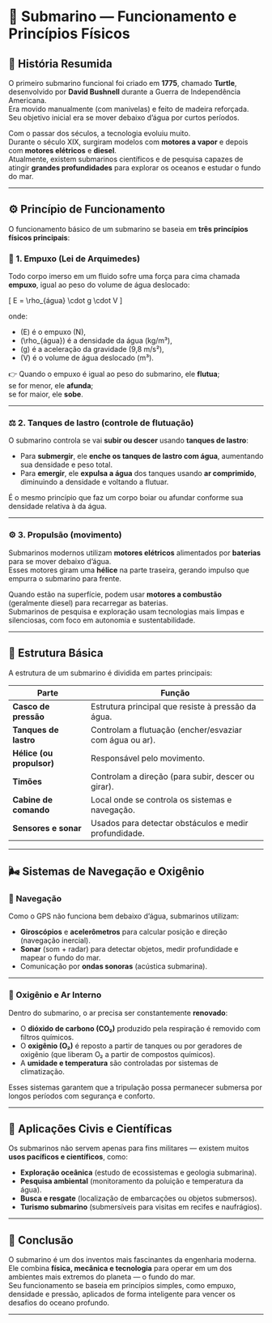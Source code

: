 # 🌊 Submarino — Funcionamento e Princípios Físicos

## 🧭 História Resumida
O primeiro submarino funcional foi criado em **1775**, chamado **Turtle**, desenvolvido por **David Bushnell** durante a Guerra de Independência Americana.  
Era movido manualmente (com manivelas) e feito de madeira reforçada. Seu objetivo inicial era se mover debaixo d’água por curtos períodos.

Com o passar dos séculos, a tecnologia evoluiu muito.  
Durante o século XIX, surgiram modelos com **motores a vapor** e depois com **motores elétricos** e **diesel**.  
Atualmente, existem submarinos científicos e de pesquisa capazes de atingir **grandes profundidades** para explorar os oceanos e estudar o fundo do mar.

---

## ⚙️ Princípio de Funcionamento

O funcionamento básico de um submarino se baseia em **três princípios físicos principais**:

### 🧪 1. Empuxo (Lei de Arquimedes)
Todo corpo imerso em um fluido sofre uma força para cima chamada **empuxo**, igual ao peso do volume de água deslocado:

\[
E = \rho_{água} \cdot g \cdot V
\]

onde:
- \(E\) é o empuxo (N),
- \(\rho_{água}\) é a densidade da água (kg/m³),
- \(g\) é a aceleração da gravidade (9,8 m/s²),
- \(V\) é o volume de água deslocado (m³).

👉 Quando o empuxo é igual ao peso do submarino, ele **flutua**;  
se for menor, ele **afunda**;  
se for maior, ele **sobe**.

---

### ⚖️ 2. Tanques de lastro (controle de flutuação)
O submarino controla se vai **subir ou descer** usando **tanques de lastro**:

- Para **submergir**, ele **enche os tanques de lastro com água**, aumentando sua densidade e peso total.  
- Para **emergir**, ele **expulsa a água** dos tanques usando **ar comprimido**, diminuindo a densidade e voltando a flutuar.

É o mesmo princípio que faz um corpo boiar ou afundar conforme sua densidade relativa à da água.

---

### ⚙️ 3. Propulsão (movimento)
Submarinos modernos utilizam **motores elétricos** alimentados por **baterias** para se mover debaixo d’água.  
Esses motores giram uma **hélice** na parte traseira, gerando impulso que empurra o submarino para frente.

Quando estão na superfície, podem usar **motores a combustão** (geralmente diesel) para recarregar as baterias.  
Submarinos de pesquisa e exploração usam tecnologias mais limpas e silenciosas, com foco em autonomia e sustentabilidade.

---

## 🧱 Estrutura Básica

A estrutura de um submarino é dividida em partes principais:

| Parte | Função |
|-------|--------|
| **Casco de pressão** | Estrutura principal que resiste à pressão da água. |
| **Tanques de lastro** | Controlam a flutuação (encher/esvaziar com água ou ar). |
| **Hélice (ou propulsor)** | Responsável pelo movimento. |
| **Timões** | Controlam a direção (para subir, descer ou girar). |
| **Cabine de comando** | Local onde se controla os sistemas e navegação. |
| **Sensores e sonar** | Usados para detectar obstáculos e medir profundidade. |

---

## 🌬️ Sistemas de Navegação e Oxigênio

### 🧭 Navegação
Como o GPS não funciona bem debaixo d’água, submarinos utilizam:
- **Giroscópios** e **acelerômetros** para calcular posição e direção (navegação inercial).  
- **Sonar** (som + radar) para detectar objetos, medir profundidade e mapear o fundo do mar.  
- Comunicação por **ondas sonoras** (acústica submarina).

---

### 💨 Oxigênio e Ar Interno
Dentro do submarino, o ar precisa ser constantemente **renovado**:

- O **dióxido de carbono (CO₂)** produzido pela respiração é removido com filtros químicos.  
- O **oxigênio (O₂)** é reposto a partir de tanques ou por geradores de oxigênio (que liberam O₂ a partir de compostos químicos).  
- A **umidade e temperatura** são controladas por sistemas de climatização.

Esses sistemas garantem que a tripulação possa permanecer submersa por longos períodos com segurança e conforto.

---

## 🔬 Aplicações Civis e Científicas

Os submarinos não servem apenas para fins militares — existem muitos **usos pacíficos e científicos**, como:

- **Exploração oceânica** (estudo de ecossistemas e geologia submarina).  
- **Pesquisa ambiental** (monitoramento da poluição e temperatura da água).  
- **Busca e resgate** (localização de embarcações ou objetos submersos).  
- **Turismo submarino** (submersíveis para visitas em recifes e naufrágios).  

---

## 🧠 Conclusão

O submarino é um dos inventos mais fascinantes da engenharia moderna.  
Ele combina **física, mecânica e tecnologia** para operar em um dos ambientes mais extremos do planeta — o fundo do mar.  
Seu funcionamento se baseia em princípios simples, como empuxo, densidade e pressão, aplicados de forma inteligente para vencer os desafios do oceano profundo.

---
